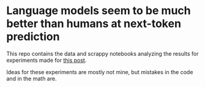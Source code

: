 # Language models seem to be much better than humans at next-token prediction

This repo contains the data and scrappy notebooks analyzing the results for experiments made for [this post](https://www.alignmentforum.org/posts/htrZrxduciZ5QaCjw/language-models-seem-to-be-much-better-than-humans-at-next).

Ideas for these experiments are mostly not mine, but mistakes in the code and in the math are.
